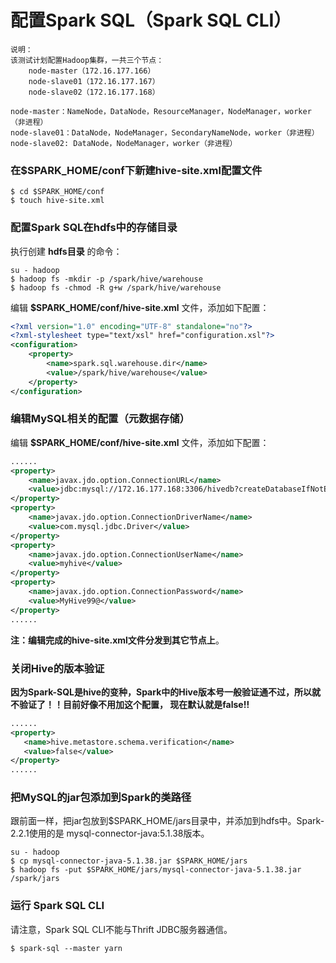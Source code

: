 配置Spark SQL（Spark SQL CLI）
=================================================================================
```
说明：
该测试计划配置Hadoop集群，一共三个节点：
    node-master（172.16.177.166）
    node-slave01（172.16.177.167）
    node-slave02（172.16.177.168）

node-master：NameNode，DataNode，ResourceManager，NodeManager，worker（非进程）
node-slave01：DataNode，NodeManager，SecondaryNameNode，worker（非进程）
node-slave02: DataNode，NodeManager，worker（非进程）
```

### 在$SPARK_HOME/conf下新建hive-site.xml配置文件
```shell
$ cd $SPARK_HOME/conf
$ touch hive-site.xml
```

### 配置Spark SQL在hdfs中的存储目录
执行创建 **hdfs目录** 的命令：
```shell
su - hadoop
$ hadoop fs -mkdir -p /spark/hive/warehouse
$ hadoop fs -chmod -R g+w /spark/hive/warehouse
```
编辑 **$SPARK_HOME/conf/hive-site.xml** 文件，添加如下配置：
```xml
<?xml version="1.0" encoding="UTF-8" standalone="no"?>
<?xml-stylesheet type="text/xsl" href="configuration.xsl"?>
<configuration>
    <property>
        <name>spark.sql.warehouse.dir</name>
        <value>/spark/hive/warehouse</value>
    </property>
</configuration>
```

### 编辑MySQL相关的配置（元数据存储）
编辑 **$SPARK_HOME/conf/hive-site.xml** 文件，添加如下配置：
```xml
......
<property>
    <name>javax.jdo.option.ConnectionURL</name>
    <value>jdbc:mysql://172.16.177.168:3306/hivedb?createDatabaseIfNotExist=true&amp;characterEncoding=UTF-8&amp;useSSL=false</value>
</property>
<property>
    <name>javax.jdo.option.ConnectionDriverName</name>
    <value>com.mysql.jdbc.Driver</value>
</property>
<property>
    <name>javax.jdo.option.ConnectionUserName</name>
    <value>myhive</value>
</property>
<property>
    <name>javax.jdo.option.ConnectionPassword</name>
    <value>MyHive99@</value>
</property>
......
```
**注：编辑完成的hive-site.xml文件分发到其它节点上**。

### 关闭Hive的版本验证
**因为Spark-SQL是hive的变种，Spark中的Hive版本号一般验证通不过，所以就不验证了！！目前好像不用加这个配置，
现在默认就是false!!**
```xml
......
<property>    
   <name>hive.metastore.schema.verification</name>    
   <value>false</value>    
</property>
......
```

### 把MySQL的jar包添加到Spark的类路径
跟前面一样，把jar包放到$SPARK_HOME/jars目录中，并添加到hdfs中。Spark-2.2.1使用的是
mysql-connector-java:5.1.38版本。
```shell
su - hadoop
$ cp mysql-connector-java-5.1.38.jar $SPARK_HOME/jars
$ hadoop fs -put $SPARK_HOME/jars/mysql-connector-java-5.1.38.jar /spark/jars
```

### 运行 Spark SQL CLI
请注意，Spark SQL CLI不能与Thrift JDBC服务器通信。
```shell
$ spark-sql --master yarn
```

